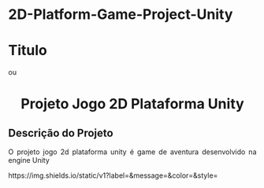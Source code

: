 # 2D-Platform-Game-Project-Unity

# Titulo 
ou
<h1 align="center"> Projeto Jogo 2D Plataforma Unity </h1>

## Descrição do Projeto
<p align="justify"> O projeto jogo 2d plataforma unity é game de aventura desenvolvido na engine Unity </p>
https://img.shields.io/static/v1?label=<LABEL>&message=<MESSAGE>&color=<COLOR>&style=<STYLE>&logo=<LOGO>
